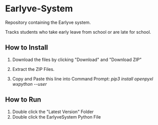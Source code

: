 # Earlyve-System

Repository containing the Earlyve system.

Tracks students who take early leave from school or are late for school.



## How to Install
1. Download the files by clicking "Download" and "Download ZIP"

2. Extract the ZIP Files.

3. Copy and Paste this line into Command Prompt: _pip3 install openpyxl wxpython --user_

## How to Run
1. Double click the "Latest Version" Folder
2. Double click the EarlyveSystem Python File
